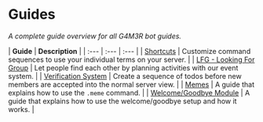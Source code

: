 # Guides

_A complete guide overview for all G4M3R bot guides._

| **Guide** | **Description** |
| :--- | :--- | :--- |
| [Shortcuts](shortcuts.md) | Customize command sequences to use your individual terms on your server. |
| [LFG - Looking For Group](lfg-looking-for-group.md) | Let people find each other by planning activities with our event system. |
| [Verification System](verification-system.md) | Create a sequence of todos before new members are accepted into the normal server view. |
| [Memes](memes.md) | A guide that explains how to use the `.meme` command. |
| [Welcome/Goodbye Module](welcome-goodbye-module.md) | A guide that explains how to use the welcome/goodbye setup and how it works. |



